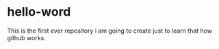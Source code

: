 # hello-word
This is the first ever repository i am going to create just to learn that how github works.
